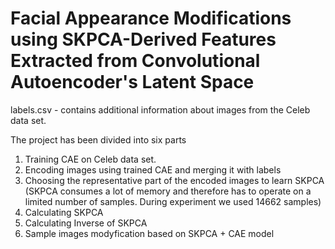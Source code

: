 # Facial Appearance Modifications using SKPCA-Derived Features Extracted from Convolutional Autoencoder's Latent Space

labels.csv - contains additional information about images from the Celeb data set.

The project has been divided into six parts

1. Training CAE on Celeb data set.
2. Encoding images using trained CAE and merging it with labels
3. Choosing the representative part of the encoded images to learn SKPCA (SKPCA consumes a lot of memory and therefore has to operate on a limited number of samples. During experiment we used 14662 samples) 
4. Calculating SKPCA
5. Calculating Inverse of SKPCA
6. Sample images modyfication based on SKPCA + CAE model 
